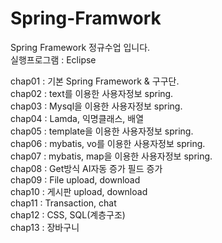 # Spring-Framwork
Spring Framework 정규수업 입니다.   
실행프로그램 : Eclipse   
   
chap01 : 기본 Spring Framework & 구구단.   
chap02 : text를 이용한 사용자정보 spring.   
chap03 : Mysql을 이용한 사용자정보 spring.   
chap04 : Lamda, 익명클래스, 배열   
chap05 : template을 이용한 사용자정보 spring.   
chap06 : mybatis, vo를 이용한 사용자정보 spring.   
chap07 : mybatis, map을 이용한 사용자정보 spring.   
chap08 : Get방식 AI자동 증가 필드 증가   
chap09 : File upload, download   
chap10 : 게시판 upload, download   
chap11 : Transaction, chat   
chap12 : CSS, SQL(계층구조)   
chap13 : 장바구니   

